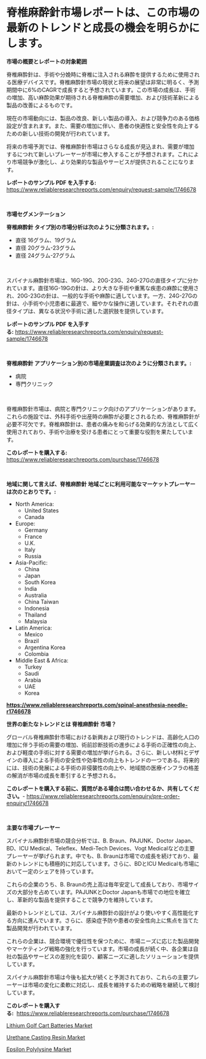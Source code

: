 <p><h1>脊椎麻酔針市場レポートは、この市場の最新のトレンドと成長の機会を明らかにします。</h1></p><p><strong>市場の概要とレポートの対象範囲</strong></p>
<p><p>脊椎麻酔針は、手術や分娩時に脊椎に注入される麻酔を提供するために使用される医療デバイスです。脊椎麻酔針市場の現状と将来の展望は非常に明るく、予測期間中に6%のCAGRで成長すると予想されています。この市場の成長は、手術の増加、高い麻酔効果が期待される脊椎麻酔の需要増加、および技術革新による製品の改善によるものです。</p><p>現在の市場動向には、製品の改良、新しい製品の導入、および競争力のある価格設定が含まれます。また、需要の増加に伴い、患者の快適性と安全性を向上するための新しい技術の開発が行われています。</p><p>将来の市場予測では、脊椎麻酔針市場はさらなる成長が見込まれ、需要が増加するにつれて新しいプレーヤーが市場に参入することが予想されます。これにより市場競争が激化し、より効果的な製品やサービスが提供されることになります。</p></p>
<p><strong>レポートのサンプル PDF を入手する:</strong> <a href="https://www.reliableresearchreports.com/enquiry/request-sample/1746678">https://www.reliableresearchreports.com/enquiry/request-sample/1746678</a></p>
<p>&nbsp;</p>
<p><strong>市場セグメンテーション</strong></p>
<p><strong>脊椎麻酔針 タイプ別の市場分析は次のように分類されます。:</strong></p>
<p><ul><li>直径 16グラム、19グラム</li><li>直径 20グラム-23グラム</li><li>直径 24グラム-27グラム</li></ul></p>
<p>&nbsp;</p>
<p><p>スパイナル麻酔針市場は、16G-19G、20G-23G、24G-27Gの直径タイプに分かれています。直径16G-19Gの針は、より大きな手術や重篤な疾患の麻酔に使用され、20G-23Gの針は、一般的な手術や麻酔に適しています。一方、24G-27Gの針は、小手術や小児患者に最適で、細やかな操作に適しています。それぞれの直径タイプは、異なる状況や手術に適した選択肢を提供しています。</p></p>
<p><strong>レポートのサンプル PDF を入手する:</strong>&nbsp;<a href="https://www.reliableresearchreports.com/enquiry/request-sample/1746678">https://www.reliableresearchreports.com/enquiry/request-sample/1746678</a></p>
<p>&nbsp;</p>
<p><strong> 脊椎麻酔針 アプリケーション別の市場産業調査は次のように分類されます。:</strong></p>
<p><ul><li>病院</li><li>専門クリニック</li></ul></p>
<p>&nbsp;</p>
<p><p>脊椎麻酔針市場は、病院と専門クリニック向けのアプリケーションがあります。これらの施設では、外科手術や出産時の麻酔が必要とされるため、脊椎麻酔針が必要不可欠です。脊椎麻酔針は、患者の痛みを和らげる効果的な方法として広く使用されており、手術や治療を受ける患者にとって重要な役割を果たしています。</p></p>
<p><strong>このレポートを購入する:</strong>&nbsp; <a href="https://www.reliableresearchreports.com/purchase/1746678">https://www.reliableresearchreports.com/purchase/1746678</a></p>
<p>&nbsp;</p>
<p><strong>地域に関して言えば、脊椎麻酔針 地域ごとに利用可能なマーケットプレーヤーは次のとおりです。:</strong></p>
<p><ul>
    <li>
        North America:
        <ul>
            <li>United States</li>
            <li>Canada</li>
        </ul>
    </li>
    <li>
        Europe:
        <ul>
            <li>Germany</li>
            <li>France</li>
            <li>U.K.</li>
            <li>Italy</li>
            <li>Russia</li>
        </ul>
    </li>
    <li>
        Asia-Pacific:
        <ul>
            <li>China</li>
            <li>Japan</li>
            <li>South Korea</li>
            <li>India</li>
            <li>Australia</li>
            <li>China Taiwan</li>
            <li>Indonesia</li>
            <li>Thailand</li>
            <li>Malaysia</li>
        </ul>
    </li>
    <li>
        Latin America:
        <ul>
            <li>Mexico</li>
            <li>Brazil</li>
            <li>Argentina Korea</li>
            <li>Colombia</li>
        </ul>
    </li>
    <li>
        Middle East & Africa:
        <ul>
            <li>Turkey</li>
            <li>Saudi</li>
            <li>Arabia</li>
            <li>UAE</li>
            <li>Korea</li>
        </ul>
    </li>
    </ul></p>
<p><strong><a href="https://www.reliableresearchreports.com/spinal-anesthesia-needle-r1746678">https://www.reliableresearchreports.com/spinal-anesthesia-needle-r1746678</a></strong>&nbsp;</p>
<p><strong>世界の新たなトレンドとは 脊椎麻酔針 市場？</strong></p>
<p><p>グローバル脊椎麻酔針市場における新興および現行のトレンドは、高齢化人口の増加に伴う手術の需要の増加、術前診断技術の進歩による手術の正確性の向上、および軽度の手術に対する需要の増加が挙げられる。さらに、新しい材料とデザインの導入による手術の安全性や効率性の向上もトレンドの一つである。将来的には、技術の発展による手術の非侵襲性の向上や、地域間の医療インフラの格差の解消が市場の成長を牽引すると予想される。</p></p>
<p><strong>このレポートを購入する前に、質問がある場合は問い合わせるか、共有してください。</strong>- <a href="https://www.reliableresearchreports.com/enquiry/pre-order-enquiry/1746678">https://www.reliableresearchreports.com/enquiry/pre-order-enquiry/1746678</a></p>
<p>&nbsp;</p>
<p><strong>主要な市場プレーヤー</strong></p>
<p><p>スパイナル麻酔針市場の競合分析では、B. Braun、PAJUNK、Doctor Japan、BD、ICU Medical、Teleflex、Medi-Tech Devices、Vogt Medicalなどの主要プレーヤーが挙げられます。中でも、B. Braunは市場での成長を続けており、最新のトレンドにも積極的に対応しています。さらに、BDとICU Medicalも市場において一定のシェアを持っています。</p><p>これらの企業のうち、B. Braunの売上高は毎年安定して成長しており、市場サイズの大部分を占めています。PAJUNKとDoctor Japanも市場での地位を確立し、革新的な製品を提供することで競争力を維持しています。</p><p>最新のトレンドとしては、スパイナル麻酔針の設計がより使いやすく高性能化する方向に進んでいます。さらに、感染症予防や患者の安全性向上に焦点を当てた製品開発が行われています。</p><p>これらの企業は、競合環境で優位性を保つために、市場ニーズに応じた製品開発やマーケティング戦略の強化を行っています。市場の成長が続く中、各企業は自社の製品やサービスの差別化を図り、顧客ニーズに適したソリューションを提供しています。</p><p>スパイナル麻酔針市場は今後も拡大が続くと予測されており、これらの主要プレーヤーは市場の変化に柔軟に対応し、成長を維持するための戦略を継続して検討しています。</p></p>
<p><strong>このレポートを購入する:</strong>&nbsp;&nbsp;<a href="https://www.reliableresearchreports.com/purchase/1746678">https://www.reliableresearchreports.com/purchase/1746678</a></p>
<p><p><a href="https://www.linkedin.com/pulse/lithium-golf-cart-batteries-market-research-report-key-nfsve?trackingId=31TTp7OL3VqiYTcikeVOBQ%3D%3D">Lithium Golf Cart Batteries Market</a></p><p><a href="https://www.linkedin.com/pulse/decoding-urethane-casting-resin-market-deep-dive-latest-akpre?trackingId=X1C5zb1Qmlnx%2FvdTo8x6BA%3D%3D">Urethane Casting Resin Market</a></p><p><a href="https://www.linkedin.com/pulse/epsilon-polylysine-market-research-report-reveals-zhize?trackingId=w3MWsGssLQw9JQjxMe6miw%3D%3D">Epsilon Polylysine Market</a></p></p>